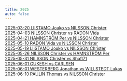 ```yaml
---
title: 2025
auto: false
---
```


[2025-03-20 LIISTAMO Jouko vs NILSSON Christer](https://christernilsson.github.io/2025/012-ChessViewer/index.html?Date=2025-03-20_Result:1-0&White=1585_Jouko_Liistamo&Black=1639_Christer_Nilsson&Link=https://lichess.org/study/AgzTp9sx/arZfDGmc&Seek=TIME:1_MPV:5&moves=f4_Nf6_Nf3_d6_d4_g6_e3_Bg7_Bd3_Nc6_c3_d5_Nbd2_a6_Qe2_O-O_O-O_Bg4_Qe1_Qd7_Ne5_Qe6_e4_dxe4_Nxe4_Qd5_Ng5_Nxe5_fxe5_h6_exf6_Bxf6_Ne4_Bg7_Qh4_f5_b3_fxe4_Bc4_Rxf1%2B_Kxf1_Rf8%2B_Kg1_Qxc4_bxc4_Be2_Bxh6&losses=56_4_2_36_10_23_34_10_22_39_37_50_11_32_28_33_10_7_29_75_6_64_75_43_47_356_235_113_7_10_12_86_12_4_13_2_37_49_14_8_3_11_5_4_3_13_3&bests=d4_d5_Nf3_c5_Nc3_Bf5_c4_c5_Nc3_c5_O-O_e5_O-O_Bf5_O-O_Bf5_e4_Bg4_h3_e6_Ne5_Qc8_Nxg4_Nxe5_Nxg4_Nxe5_Nxf6%2B_Qd6_fxe5_Nh5_exf6_exf6_Qe4_Bg7_Bf4_f5_Bc2_b5_Bc4_Rxf1%2B_Kxf1_Qxc4%2B_Kg1_Qxc4_bxc4_h5_Bxh6
)  
[2025-04-03 NILSSON Christer vs RADON Vida](https://christernilsson.github.io/2025/012-ChessViewer/index.html?Date=2025-04-03_Result:1-0&White=1616_Christer_Nilsson&Black=1557_Vida_Radon&Link=https://lichess.org/study/badox5qN/xyRMGg0w&Seek=TIME:1_MPV:5&moves=e4_e5_Nf3_d6_Bc4_Bg4_h3_Bxf3_Qxf3_Qf6_Qb3_b6_Nc3_c6_Bd5_cxd5_Qxd5_Qd8_Qxa8_Be7_Nd5_Nf6_Nxe7_Kxe7_d3_h6_Qxa7%2B_Nbd7_Bd2_Qb8_Qxb8_Rxb8_b4_Rc8_c4_Ra8_a4_Ne8_Ke2_g5_Be3_Ng7_a5_bxa5_Rxa5_Rc8_c5_dxc5_bxc5_Rc6_d4_exd4_Bxd4_Ne6_Ke3_Nf4_g3_Ng6_Rb1_h5_Rb7_Ke6_Raa7_Ndf8_Rc7_Rxc5&losses=8_3_4_31_23_48_1_30_2_124_3_17_6_27_224_353_10_10_4_29_0_10_0_7_119_127_19_4_24_80_5_7_3_8_20_4_9_34_22_24_11_7_11_2_5_19_51_1_6_47_52_6_4_3_1_15_5_51_2_36_17_66_3_300_300_300&bests=d4_e5_Nf3_Nc6_d4_Nf6_h3_Bh5_Qxf3_Qd7_Qb3_Nd7_Nc3_Ne7_Nd5_Ne7_Qxd5_Qd8_Qxa8_Nf6_Nd5_Nf6_Nxe7_Kxe7_Qxa7%2B_Qd7_Qxa7%2B_Nbd7_d4_Re8_Qxb8_Nxb8_f4_Nf8_Kd1_Nb8_a4_Nb8_Be3_Nc7_a5_Nc7_Rhb1_bxa5_Rxa5_Rb8_Rha1_dxc5_Rc1_Ne6_Ra7_exd4_Bxd4_Ne6_Ke3_Rc7_g3_Ne6_Ra7_Rc7_Ra7_Nf8_f4_Ngf8_Rxf7_Rxc7
)  
[2025-04-21 HAMNSTRÖM Per vs NILSSON Christer](https://christernilsson.github.io/2025/012-ChessViewer/index.html?Date=2025-04-21_Result:0-1&White=1699_Per_Hamnström&Black=1631_Christer_Nilsson&Link=https://lichess.org/study/GFuwxt03/0YIOMnBG&Seek=TIME:1_MPV:5&moves=e4_e5_f4_Nc6_Nf3_d6_Bc4_Bg4_c3_Nf6_h3_Bxf3_Qxf3_a6_O-O_Be7_d3_Na5_Bb3_Nxb3_axb3_c6_fxe5_dxe5_Be3_Qxd3_Nd2_Qc2_g4_O-O_g5_Nd7_Qf5_Rad8_Nc4_Qxb3_Nxe5_Nxe5_Qxe5_Bd6_Qf5_Qxb2_Bd4_Qh2%23&losses=0_3_74_62_9_10_17_14_35_37_14_44_7_37_12_9_28_1_4_2_3_6_4_2_139_11_11_42_94_29_3_6_147_1_101_5_45_6_7_27_20_3_300_0&bests=Nf3_e5_Nf3_exf4_Nf3_exf4_Bc4_exf4_h3_exf4_O-O_Be6_Qxf3_Qe7_O-O_Be7_a4_exf4_Na3_Nxb3_axb3_O-O_fxe5_dxe5_Nd2_Qxd3_Ra5_O-O_Ra5_h6_g5_Nd7_b4_Bc5_Rfc1_Qxb3_Na5_Nxe5_Qxe5_Bd6_Qa5_Qxb2_Rfd1_Qh2%23
)  
[2025-05-10 RADON Vida vs NILSSON Christer](https://christernilsson.github.io/2025/012-ChessViewer/index.html?Date=2025-05-10_Result:0-1&White=_Vida_Radon&Black=_Christer_Nilsson&Link=https://lichess.org/study/badox5qN/IMm97JJk&Seek=TIME:1_MPV:5&moves=d4_d5_c3_e5_e3_e4_Be2_c5_b3_a6_a4_Nc6_dxc5_Bxc5_b4_Ba7_Bb2_Nf6_h3_O-O_g4_h6_Ba3_Re8_b5_Na5_Bb4_Be6_Bxa5_Qxa5_bxa6_bxa6_Kf1_Red8_Kg2_Rab8_h4_Rb2_g5_Nh7_gxh6_gxh6_Kf1_Kh8_Rh2_Rg8_Rg2_Qd8_Rxg8%2B_Kxg8_a5_Qxh4_Nd2_Bh3%2B_Nxh3_Qxh3%2B_Ke1_Ng5_Bg4_Qg2_Ke2_Qxg4%2B_Kf1_Qh3%2B_Kg1_Rxd2_Qxd2_Nf3%23&losses=7_3_25_96_140_14_34_32_82_45_54_5_14_1_14_16_28_9_96_4_24_47_49_1_25_61_3_5_32_7_118_99_7_70_86_5_49_1_32_160_27_45_39_5_42_20_121_104_6_4_101_14_18_105_2_6_13_458_566_4_300_100_0_0_50_0_50_0&bests=e4_e6_Nf3_Nf6_dxe5_Nc6_Bd2_c6_c4_Nc6_Ba3_cxd4_Ba3_Bxc5_Ba3_Be7_b5_Qg5_b5_O-O_h4_Be6_b5_Ne5_Nd2_Ne5_Bb4_Be6_Na3_Qxa5_Kf1_d4_Kf1_Rab8_h4_Rab8_Qd2_Rb2_Qc1_hxg5_Qc1_Nf6_Nh3_Kh8_Qc1_Rdb8_Rh1_Rxg2_Rxg8%2B_Kxg8_Qc1_Qxh4_Nd2_Ng5_Nxh3_Qxh3%2B_Ke1_Bxe3_Rb1_Qg2_Qc1_Qxg4%2B_Kf1_Nf3_Ke1_Rxd2_Qg4_Nf3%23
)  
[2025-05-19 LIISTAMO Jouko vs NILSSON Christer](https://christernilsson.github.io/2025/012-ChessViewer/index.html?Date=2025-05-19_Result:0-1&White=_Jouko_Liistamo&Black=_Christer_Nilsson&Link=https://lichess.org/study/AgzTp9sx/eJeKv5T6&Seek=TIME:1_MPV:5&moves=e4_e5_c3_d5_Bd3_c6_Ne2_Nf6_Ng3_Nbd7_Qe2_Nc5_f3_Be7_Bc2_dxe4_fxe4_Bg4_Qf2_Nd3%2B_Bxd3_Qxd3_h3_Nxe4_Nxe4_Qxe4%2B_Kf1_Bh4_Qe3_Qxe3_dxe3_O-O-O_Nd2_Bf5_Kg1_Bg5_Nf3_Rd1%2B_Kh2_Rxh1%2B_Kxh1_Bf6_Bd2_Rd8_Re1_e4_Nd4_Bg6_Bc1_a6_b4_Kc7_a4_b6_Bb2_c5_bxc5_bxc5_Nb3_Rb8_Nxc5_Rxb2_Nxa6%2B_Kb6_Nb4_Ka5_Nd5_Kxa4_c4_Rc2_Rb1_Rb2_Rc1_Kb3_c5_Bf5_c6_Rc2_Rb1%2B_Kc4_Nb4_Rc3_Na6_Rxe3_c7_Bc8_Rb6_Re1%2B_Kh2_Be5%2B_g3_Ra1_Nb8_Ra7_Nc6_Ra2%2B_Kg1_Kc5_Rb8_Kxc6_Rxc8_Ra7_Re8_Bxc7_Re7_Bb6%2B&losses=3_3_47_6_95_112_59_2_49_136_114_33_128_125_1_50_90_71_137_2_0_1_178_22_2_6_3_2_3_83_7_11_13_1_77_187_4_1_2_11_2_4_6_0_16_7_1_125_58_71_2_16_21_2_109_2_80_9_25_1_3_9_6_56_1_25_21_18_2_29_23_22_21_11_23_3_13_2_20_54_62_46_33_37_68_6_113_112_300_100_0_300_900_300_22_12_7_36_75_75_50_300_0_12_300_100&bests=d4_e5_Nf3_d5_exd5_Nf6_exd5_Nf6_Bc2_h5_exd5_h5_Bc2_dxe4_Bc2_h5_Nxe4_h5_Qe3_Nd3%2B_Bxd3_Qxd3_Qe3_Nxe4_Nxe4_Qxe4%2B_Kf1_Bh4_Qe3_Qc2_dxe3_O-O-O_Nd2_Bf5_g3_Bg3_Nf3_Bf6_Kh2_Rxh1%2B_Kxh1_Bf6_Bd2_Rd8_Kg1_e4_Nd4_c5_b4_c5_b4_b6_a4_Bh4_Ba3_Bh4_Nb3_bxc5_Ne2_Rb8_Nxc5_Rxb2_Nxa6%2B_Kb7_Nb4_Kb7_Nd5_Bh4_c4_Bf5_g4_Bb2_Rc1_Bf5_Nxf6_Be5_Nxf6_Rc2_Rxc2_Bb2_Nxf6_Rb2_c7_Bc8_Rb4%2B_Ra3_Rb4%2B_Re1%2B_Kh2_Be5%2B_g3_Re2%2B_Rb4%2B_e3_Nc6_Bxc7_Kg1_Kc5_Rb4_Kxc6_Rxc8_Bxc7_Re8_Bxc7_Rxe4_Bb6%2B
)  
[2025-05-26 NILSSON Christer vs HAMNSTRÖM Per](https://christernilsson.github.io/2025/012-ChessViewer/index.html?Date=2025-05-26_Result:1-0&White=1618_Christer_Nilsson&Black=1699_Per_Hamnström&Link=https://lichess.org/study/GFuwxt03/Gk9BfBFx&Seek=TIME:1_MPV:5&moves=e4_c5_Nf3_Nc6_d4_cxd4_Nxd4_d6_Bb5_Bd7_O-O_a6_Nxc6_bxc6_Bc4_Nf6_Nc3_e5_Bg5_h6_Bh4_g5_Bg3_Bg4_Be2_Bxe2_Qxe2_h5_h3_h4_Bh2_Nh5_Rad1_Qb6_Na4_Qa7_Qg4_f6_Qe6%2B_Qe7_Rxd6_Qxe6_Rxe6%2B_Kd7_Rxf6_Nxf6_Nb6%2B_Kc7_Nxa8%2B_Kb7_Rd1_Kxa8_Rd8%2B_Kb7_Bxe5_Bg7_Rd6_Rf8_f3_Rf7_Rd8_Nd7_Bxg7_Rxg7_Kf2_Kc7_Re8_Kb6_Ke3_Kc5_Ra8_Ne5_b3_Kb6_Kd4_Ng6_Rb8%2B_Kc7_Ra8_Nf4_Ra7%2B_Kb6_Rxg7_Nxg2_Rxg5_Ne1_Rf5_Nxc2%2B_Kc3_Ne3_Rf4&losses=2_9_3_3_0_1_1_18_23_1_19_56_4_12_27_5_1_21_23_1_11_3_5_34_89_72_7_46_56_0_4_88_17_22_175_181_50_14_32_3_5_10_5_9_17_8_3_332_19_2_471_149_7_3_3_3_52_1_19_4_1_24_6_4_2_0_8_7_0_0_74_59_1_15_28_1_80_10_1_560_20_42_1_69_16_44_73_31_39_50_165&bests=d4_e5_Nc3_Nc6_d4_cxd4_Nxd4_e5_c4_Bd7_Nc3_Nf6_Nxc6_bxc6_Ba4_Nf6_Qe2_g6_f4_h6_Bxf6_g5_Bg3_Be7_f3_Be6_Qxe2_Qc8_Rad1_Qe7_Bh2_Qe7_Nd1_Qa5_b3_Qb5_c4_f6_Rd3_Be7_Rxd6_Qxe6_Rxe6%2B_Kd7_Rxe5_Nxf6_Nb6%2B_Ke6_Nxa8%2B_Kb7_Nc7_Be7_Rd8%2B_Kb7_Bxe5_Bg7_Rxh8_Rf8_Re6_Rf7_Rd8_Nh5_Bxg7_Rxg7_Kf2_Ne5_Ra8_a5_g3_a5_a3_Nb6_b3_Ng6_Rb8%2B_Ng6_a4_Kc7_Ra8_Rd7%2B_Ra7%2B_Kd8_Rxg7_Ne6%2B_Ke5_Ne1_f4_c5%2B_Ke5_Ne1_Kd4
)  
[2025-05-31 NILSSON Christer vs Shaft71](https://christernilsson.github.io/2025/012-ChessViewer/index.html?Date=2025.05.31_Result:0-1&White=1570_ChristerNilsson&Black=1578_Shaft71&Link=https://lichess.org/vCsWsN58&Seek=TIME:1_MPV:5&moves=e4_e5_f4_exf4_Rxf4_g6_c3_Nb6_d4_d6_g4_Qh4%2B_Rf2_Nc4_Qa4%2B_Nd7_Qxc4_Qxg4_Qf1_O-O-O_Qg2_Qe6_e5_c6_O-O-O_dxe5_dxe5_Qxe5_Re2_Qf4%2B_Be3_Qa4_Bd4_Bxd4_Rxd4_Qxa2_b3_Qxa1_Ra2_Qxa2_Qxa2_Kb8_Qa3_Nb6_Rb4_f5_Qa5_Rfe8_Bf3_Re3_Bxc6_Re1%2B_Kb2_bxc6_Qc5_Kb7_Qf2_Rde8_Qg3_R8e2%2B_Ka1_Rd1_Qf3_Ree1_Ka2_Rxb1_c4_Ra1%2B_Kb2_Reb1%2B_Kc2_Bxc4_Rxc4_Nxc4_bxc4_Rc1%2B_Kb2_Rab1%2B_Ka2_Rb4_c5_Rxc5_Qe3_Ra5%2B&losses=30_39_15_1_253_202_12_1_72_82_71_5_121_454_9_7_14_3_3_13_50_77_116_1_40_3_87_104_31_26_11_5_29_6_63_1_102_370_1_5_7_14_1_36_107_6_88_9_14_5_259_18_0_224_256_0_137_7_244_20_6_138_72_0_2_7_3_34_7_70_44_156_20_58_10_3_78_1_1_4_300_100_100_0&bests=g3_g6_f4_exf4_Qf3_g5_Nc3_Nb6_Qe2_Qe7_g3_Qg5_Bf2_f5_Qa4%2B_Nd7_Qxc4_Qxg4_Qf1_f5_Nd2_h5_O-O-O_c6_d5_dxe5_d5_Nxe5_Rfd2_Qa5_Be3_Qf5_b3_Bxd4_b3_Qxa2_b4_Qa6_Ra2_Qxa2_Qxa2_Rfe8_Qa3_Ne5_Rxd8%2B_f5_Rd4_Rfe8_Bf3_Re1%2B_Rd4_Re1%2B_Kb2_Rdd1_Rxb6%2B_Kb7_Rd4_Rde8_Qd4_R8e2%2B_Ka1_f4_c4_Ree1_c4_Rxb1_c4_Rbd1_Kb2_Rab1%2B_Kc2_Re1_Rxc4_Rc1%2B_bxc4_Rc1%2B_Kd2_Rab1%2B_Ka2_Rb4_Qd3_Rxc5_Qa3_Ra5%2B
)  
[2025-06-01 GUKESH vs CARLSEN](https://christernilsson.github.io/2025/012-ChessViewer/index.html?Date=2025.06.01_Result:1-0&White=2787_Gukesh_D&Black=2837_Carlsen,_Magnus&Link=https://www.chess.com/events/2025-norway-chess-main/11/Gukesh_D-Carlsen_Magnus&Seek=TIME:1_MPV:5&moves=e4_e5_Nf3_Nc6_Bb5_Nf6_d3_Bc5_c3_O-O_O-O_d6_h3_a6_Ba4_h6_Re1_b5_Bc2_Bb6_Nbd2_Ne7_a4_Rb8_d4_Ng6_Nf1_c5_Ng3_cxd4_cxd4_bxa4_Bxa4_Bb7_d5_a5_Be3_Bc8_b3_Bxe3_Rxe3_Nf4_Bc6_Rb4_Qc2_g6_Kh1_Ba6_Qa2_Bd3_Nd2_h5_Qxa5_Qxa5_Rxa5_h4_Ra4_Rfb8_Ra2_Kg7_Ra7_Rd4_Nf3_hxg3_fxg3_Nxh3_gxh3_Bxe4_Kh2_Rd1_g4_Bxd5_Bxd5_Nxd5_Re2_Nf4_Rc2_Kf6_h4_Ke6_Ng5%2B_Kd5_Ra5%2B_Kd4_Ra4%2B_Kd3_Rf2_f6_Rf3%2B_Ke2_Ra2%2B_Rd2_Rxd2%2B_Kxd2_Ne4%2B_Ke2_Kg3_d5_Nxf6_Rf8_Rf2%2B_Ke1_Nd7_Ne2%2B_Rxe2%2B_Kxe2_Nxf8_d4_Ne6_d3_Nc5_Ke3_Na4_e4_h5_gxh5_gxh5_Kd2_Nb2_e3_Nc4%2B_Ke2_Kf4&losses=11_3_3_7_0_2_5_3_3_0_3_2_5_0_4_2_9_9_8_4_0_2_3_9_1_7_15_4_15_3_3_2_2_3_29_3_16_1_25_5_0_0_53_48_33_5_18_6_35_0_44_2_20_22_9_4_2_7_49_3_27_2_42_2_3_109_13_5_75_61_8_94_0_13_7_41_27_46_20_79_26_9_1_6_2_16_2_137_10_0_25_3_19_7_13_1_6_6_10_3_2_0_2_542_17_6_9_6_0_3_1_65_26_14_114_1_2_0_100_0_100_0_0&bests=Nf3_e5_Nf3_Nc6_Bb5_Nf6_O-O_Bc5_c3_d5_O-O_d5_Re1_a6_Ba4_Re8_Re1_Re8_Bc2_Bb6_Nbd2_Re8_a4_Bb7_d4_Ng6_a5_c5_axb5_b4_cxd4_bxa4_Be3_Bb7_Ra3_a5_Bd2_Bxe3_Ra2_Bxe3_Rxe3_h5_Rc1_Bxh3_Nd2_g6_Kh2_Ba6_Kh2_Bd3_Kh2_h5_Rae1_Qxa5_Rxa5_h4_Kh2_Rfb8_Kh2_Kg7_Ra4_Rd4_Ngf1_hxg3_fxg3_Bxe4_gxh3_Bxe4_Kg2_Bxf3_Kg2_Rh8_Bxd5_Nxd5_Re2_Nc3_Rf2_Ne6_h4_Rh8_Ng5%2B_Kd5_Ra5%2B_Kd4_Ra4%2B_Kd3_Rf2_f5_Rf3%2B_Ke2_Re4%2B_Rd2_Rxd2%2B_Kxd2_Ne4%2B_Ke2_Kg3_d5_Nxf6_Rd8_Rf2%2B_Ke1_Nd7_Re8_Rxe2%2B_Kxe2_Nxf8_d4_Ne6_d3_Nc5_d2_Na4_Kd2_Nb2_Kd2_gxh5_Kd2_Nb2_Kc1_Nc4%2B_Ke2_Kf4
)  
[2025-06-01 WESTERBERG Jonathan vs WILLSTEDT Lukas](https://christernilsson.github.io/2025/012-ChessViewer/index.html?Date=????.??.??_Result:0-1&White=_GM_Jonathan_Westberberg&Black=_Lukas_Willstedt&Link=https://lichess.org/study/CcimN03o/Ad3V9ztD&Seek=TIME:1_MPV:5&moves=e4_e5_Nf3_Nc6_Bc4_Bc5_c3_d6_d3_Nf6_b4_Bb6_a4_a5_b5_Ne7_O-O_O-O_Bb3_Ng6_Nbd2_c6_Nc4_Bc7_Ba3_Re8_Re1_d5_Ne3_h6_Qc2_Be6_Rad1_Qd7_bxc6_bxc6_Ba2_Bd6_Bxd6_Qxd6_c4_Rab8_exd5_cxd5_d4_e4_Nd2_Rec8_c5_Qc7_f3_Rb4_fxe4_Rxd4_exd5_Nxd5_Bxd5_Bxd5_Ndf1_Be4_Qc3_Rxa4_Ng3_Nf4_Rd4_Rxd4_Qxd4_Bg6_Rc1_Ne6_Qb2_Qa7_h4_Rxc5_Kh2_Rxc1_Qxc1_Qc5_Qe1_Qb4_Qxb4_axb4_Nc4_Nc5_Nb2_Nd3_Na4_b3_Nf1_b2_Nd2_Kf8_Kg3_Ke7_Kf3_Ne1%2B_Kf2_Nxg2_Nxb2_Nxh4_Nbc4_Nf5_Kf3_Nd6_Ne5_Bf5_Nc6%2B_Kf6_Nb4_g5_Nd5%2B_Kg7_Kg3_Ne4%2B&losses=11_2_2_1_7_4_4_31_25_0_12_0_0_1_3_2_1_3_4_0_1_3_2_19_62_8_4_3_5_41_52_2_35_16_36_3_13_71_1_1_6_28_9_0_2_3_68_3_7_20_8_49_1_0_51_6_2_4_125_4_14_4_19_8_127_7_3_5_38_10_39_2_6_2_57_6_1_68_53_90_2_3_17_1_0_4_3_23_8_1_7_50_45_3_1_46_0_3_8_2_2_4_9_7_4_0_1_2_6_3_2_4_34_0&bests=d4_e5_Nf3_Nc6_Bb5_Nf6_c3_Nf6_d4_Bb6_O-O_Bb6_O-O_a5_b5_Ne7_O-O_O-O_Re1_h6_Nbd2_c6_Nc4_Bc5_Re1_Re8_Ne3_d5_Ne3_Nf4_c4_Be6_c4_Rc8_d4_bxc6_Bc1_Rad8_Bxd6_Qxd6_g3_dxe4_exd5_cxd5_cxd5_e4_Ne5_Rec8_c5_Qf4_f3_exf3_fxe4_Rxd4_Qc3_Nxd5_Bxd5_Bxd5_Nxd5_Be4_Qc3_Rxa4_Ra1_Nf4_Ra1_Rxd4_Qxd4_Bg6_Nef5_Ne6_Qc3_Qa7_h3_Rxc5_Ra1_Rxc1_Qxc1_a4_Qxc5_a4_Qxb4_axb4_Nc4_b3_Nb2_b3_Nc4_f5_h5_b2_Nxb2_h5_g4_Bh5_Kf3_Ne5%2B_Kf2_Nd3%2B_Kxg2_Nxh4_Na4_f6_Nb6_f6_Ne3_Bf5_Kf4_Kf6_Nb4_h5_Nd5%2B_Ke5_Nc3_Ne4%2B
)  
[2025-06-10 PAULIN Thomas vs NILSSON Christer](https://christernilsson.github.io/2025/012-ChessViewer/index.html?Date=2025-06-09_Result:0-1&White=1504_Thomas_Paulin&Black=1653_Christer_Nilsson&Link=https://lichess.org/study/LtzvGeZk/VaaE0d4W&Seek=TIME:1_MPV:5&moves=e4_e5_g3_Nf6_Bg2_Bc5_d3_d5_Bg5_Bxf2%2B_Kxf2_Ng4%2B_Kf1_Qxg5_Qd2_Qe3_Qe2_Qc1%2B_Qe1_Ne3%2B_Kf2_Qxe1%2B_Kxe1_Nxc2%2B&losses=0_5_72_66_1_0_9_3_124_372_12_100_638_33_2_100_259_7_5_4_2_8_1_94&bests=e4_e6_Nf3_d5_Bg2_Bc5_c3_O-O_exd5_dxe4_Kxf2_h6_Qxg4_Qxg5_Qd2_Qf6%2B_exd5_Qc1%2B_Qe1_Ne3%2B_Ke2_Qxe1%2B_Kxe1_d4
)  
